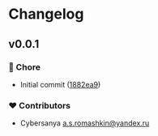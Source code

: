 # Changelog


## v0.0.1


### 🏡 Chore

- Initial commit ([1882ea9](https://github.com/cybersanya/nuxt-msw/commit/1882ea9))

### ❤️ Contributors

- Cybersanya <a.s.romashkin@yandex.ru>

